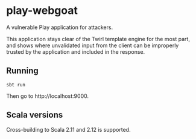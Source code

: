 # play-webgoat

A vulnerable Play application for attackers.

This application stays clear of the Twirl template engine for the most part, and shows where unvalidated input from the client can be improperly trusted by the application and included in the response.

## Running

```
sbt run
```

Then go to http://localhost:9000.

## Scala versions

Cross-building to Scala 2.11 and 2.12 is supported.
